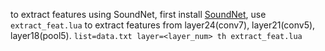 to extract features using SoundNet, first install [SoundNet](https://github.com/cvondrick/soundnet), use `extract_feat.lua` to 
extract features from layer24(conv7), layer21(conv5), layer18(pool5).
`list=data.txt layer=<layer_num> th extract_feat.lua`
